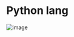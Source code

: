 # Python lang
![image](https://github.com/user-attachments/assets/4ccef6ac-dd83-48cf-aee6-07335c1668cd)
